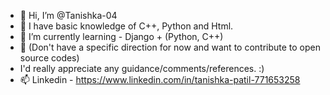 - 👋 Hi, I’m @Tanishka-04
- 👀 I have basic knowledge of C++, Python and Html.
- 🌱 I’m currently learning - Django + (Python, C++)
- 💞️ (Don't have a specific direction for now and want to contribute to open source codes)
- I'd really appreciate any guidance/comments/references. :)
- 📫 Linkedin - https://www.linkedin.com/in/tanishka-patil-771653258

<!---
Tanishka-04/Tanishka-04 is a ✨ special ✨ repository because its `README.md` (this file) appears on your GitHub profile.
You can click the Preview link to take a look at your changes.
--->
